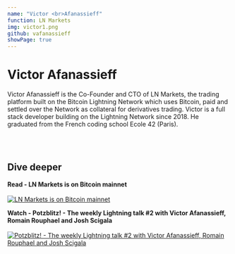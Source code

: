 ```yaml
---
name: "Victor <br>Afanassieff"
function: LN Markets
img: victor1.png
github: vafanassieff
showPage: true
---
```


# Victor Afanassieff
 
Victor Afanassieff is the Co-Founder and CTO of LN Markets, the trading platform built on the Bitcoin Lightning Network which uses Bitcoin, paid and settled over the Network as collateral for derivatives trading. Victor is a full stack developer building on the Lightning Network since 2018. He graduated from the French coding school Ecole 42 (Paris).

<br><br>

## Dive deeper


<div class="grid grid-cols-1 md:grid-cols-2 gap-5">
<div class="p-3 my-2">

**Read - LN Markets is on Bitcoin mainnet** <br><br>
[ ![LN Markets is on Bitcoin mainnet](/content/romain_lnmarkets.png)](https://lnmarkets.substack.com/p/ln-markets/)
</div>

<div class="p-3 my-2">

**Watch - Potzblitz! - The weekly Lightning talk #2 with Victor Afanassieff, Romain Rouphael and Josh Scigala**  <br><br>
[![Potzblitz! - The weekly Lightning talk #2 with Victor Afanassieff, Romain Rouphael and Josh Scigala](/content/romain_potzblitz.png)](https://www.youtube.com/watch?v=3-Xw99W5Jzk/)
</div>

<div class="p-3 my-2">

</div>

<br>



